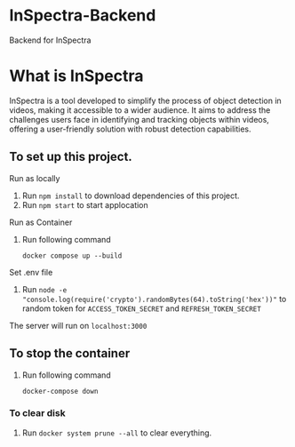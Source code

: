 # InSpectra-Backend
Backend for InSpectra

# What is InSpectra
InSpectra is a tool developed to simplify the process of object detection in videos, making it accessible to a wider audience. 
It aims to address the challenges users face in identifying and tracking objects within videos, offering a user-friendly solution with robust detection capabilities.

## To set up this project.
Run as locally
1. Run ``` npm install ``` to download dependencies of this project.
2. Run ```npm start``` to start applocation

Run as Container
1. Run following command
    ```
    docker compose up --build
    ```

Set .env file
1. Run ```node -e "console.log(require('crypto').randomBytes(64).toString('hex'))"``` to random token for `ACCESS_TOKEN_SECRET` and `REFRESH_TOKEN_SECRET`

The server will run on ```localhost:3000```
  
## To stop the container
1. Run following command
    ```
    docker-compose down
    ```

### To clear disk
1. Run ```docker system prune --all``` to clear everything.